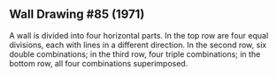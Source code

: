 ## Wall Drawing #85 (1971)

A wall is divided into four horizontal parts. In the top row are four equal divisions, each with lines in a different direction. In the second row, six double combinations; in the third row, four triple combinations; in the bottom row, all four combinations superimposed.